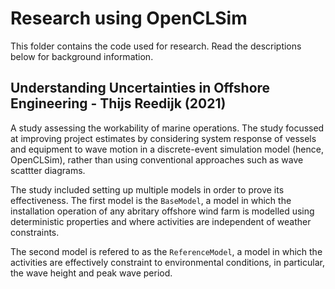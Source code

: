 # Research using OpenCLSim

This folder contains the code used for research. Read the descriptions below for background information.

## Understanding Uncertainties in Offshore Engineering - Thijs Reedijk (2021)

A study assessing the workability of marine operations. The study focussed at improving project estimates by considering system response of vessels and equipment to wave motion in a discrete-event simulation model (hence, OpenCLSim), rather than using conventional approaches such as wave scattter diagrams.

The study included setting up multiple models in order to prove its effectiveness. The first model is the `BaseModel`, a model in which the installation operation of any abritary offshore wind farm is modelled using deterministic properties and where activities are independent of weather constraints.

The second model is refered to as the `ReferenceModel`, a model in which the activities are effectively constraint to environmental conditions, in particular, the wave height and peak wave period.
